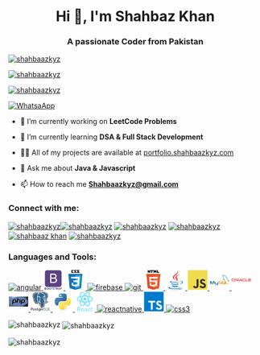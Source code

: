 <h1 align="center">Hi 👋, I'm Shahbaz Khan</h1>
<h3 align="center">A passionate Coder from Pakistan</h3>

<p align="left"> <a href="https://github.com/ryo-ma/github-profile-trophy"><img src="https://github-profile-trophy.vercel.app/?username=shahbaazkyz" alt="shahbaazkyz" /></a> </p>

<p align="left"> <a href="https://twitter.com/shahbaazkyz" target="blank"><img src="https://img.shields.io/twitter/follow/shahbaazkyz?logo=twitter&style=for-the-badge" alt="shahbaazkyz" /></a> 
<p align="left"> <a href="https://www.linkedin.com/in/shahbaazkyz/" target="blank"><img src="https://img.shields.io/badge/Connect%20ON%20LinkedIn-0077B5?style=for-the-badge&logo=linkedin&logoColor=white" alt="shahbaazkyz" /></a>

[![WhatsaApp](https://img.shields.io/badge/click%20to%20contact%20on%20whatsapp-25D366?style=for-the-badge&logo=whatsapp&logoColor=white&https://wa.me/+923092144374)](https://wa.me/+923092144374) </p>

- 🔭 I’m currently working on **LeetCode Problems**

- 🌱 I’m currently learning **DSA & Full Stack Development**

- 👨‍💻 All of my projects are available at [portfolio.shahbaazkyz.com](https://portfolio.shahbaazkyz.com/)

- 💬 Ask me about **Java & Javascript**

- 📫 How to reach me **Shahbaazkyz@gmail.com**

<h3 align="left">Connect with me:</h3>
<p align="left">
<a href="https://twitter.com/shahbaazkyz" target="blank"><img align="center" src="https://raw.githubusercontent.com/rahuldkjain/github-profile-readme-generator/master/src/images/icons/Social/twitter.svg" alt="shahbaazkyz" height="30" width="40" /></a><a href="https://www.linkedin.com/in/shahbaazkyz/" target="blank"><img align="center" src="https://content.linkedin.com/content/dam/me/business/en-us/amp/brand-site/v2/bg/LI-Bug.svg.original.svg" alt="shahbaazkyz" height="30" width="40" /></a>
<a href="https://fb.com/shahbaazkyz" target="blank"><img align="center" src="https://raw.githubusercontent.com/rahuldkjain/github-profile-readme-generator/master/src/images/icons/Social/facebook.svg" alt="shahbaazkyz" height="30" width="40" /></a>
<a href="https://instagram.com/shahbaazkyz" target="blank"><img align="center" src="https://raw.githubusercontent.com/rahuldkjain/github-profile-readme-generator/master/src/images/icons/Social/instagram.svg" alt="shahbaazkyz" height="30" width="40" /></a>
<a href="https://www.youtube.com/channel/UCJ2Ea7qvZUnnuMU6gUEF4yQ" target="blank"><img align="center" src="https://raw.githubusercontent.com/rahuldkjain/github-profile-readme-generator/master/src/images/icons/Social/youtube.svg" alt="shahbaaz khan" height="30" width="40" /></a>
<a href="https://www.hackerrank.com/shahbaazkyz" target="blank"><img align="center" src="https://raw.githubusercontent.com/rahuldkjain/github-profile-readme-generator/master/src/images/icons/Social/hackerrank.svg" alt="shahbaazkyz" height="30" width="40" /></a>
</p>

<h3 align="left">Languages and Tools:</h3>
<p align="left"> <a href="https://angular.io" target="_blank"> <img src="https://angular.io/assets/images/logos/angular/angular.svg" alt="angular" width="40" height="40"/> </a> <a href="https://getbootstrap.com" target="_blank"> <img src="https://raw.githubusercontent.com/devicons/devicon/master/icons/bootstrap/bootstrap-plain-wordmark.svg" alt="bootstrap" width="40" height="40"/> </a> <a href="https://www.w3schools.com/css/" target="_blank"> <img src="https://raw.githubusercontent.com/devicons/devicon/master/icons/css3/css3-original-wordmark.svg" alt="css3" width="40" height="40"/> </a> <a href="https://firebase.google.com/" target="_blank"> <img src="https://www.vectorlogo.zone/logos/firebase/firebase-icon.svg" alt="firebase" width="40" height="40"/> </a> <a href="https://git-scm.com/" target="_blank"> <img src="https://www.vectorlogo.zone/logos/git-scm/git-scm-icon.svg" alt="git" width="40" height="40"/> </a> <a href="https://www.w3.org/html/" target="_blank"> <img src="https://raw.githubusercontent.com/devicons/devicon/master/icons/html5/html5-original-wordmark.svg" alt="html5" width="40" height="40"/> </a> <a href="https://www.java.com" target="_blank"> <img src="https://raw.githubusercontent.com/devicons/devicon/master/icons/java/java-original.svg" alt="java" width="40" height="40"/> </a> <a href="https://developer.mozilla.org/en-US/docs/Web/JavaScript" target="_blank"> <img src="https://raw.githubusercontent.com/devicons/devicon/master/icons/javascript/javascript-original.svg" alt="javascript" width="40" height="40"/> </a> <a href="https://www.mysql.com/" target="_blank"> <img src="https://raw.githubusercontent.com/devicons/devicon/master/icons/mysql/mysql-original-wordmark.svg" alt="mysql" width="40" height="40"/> </a> <a href="https://www.oracle.com/" target="_blank"> <img src="https://raw.githubusercontent.com/devicons/devicon/master/icons/oracle/oracle-original.svg" alt="oracle" width="40" height="40"/> </a> <a href="https://www.php.net" target="_blank"> <img src="https://raw.githubusercontent.com/devicons/devicon/master/icons/php/php-original.svg" alt="php" width="40" height="40"/> </a> <a href="https://www.postgresql.org" target="_blank"> <img src="https://raw.githubusercontent.com/devicons/devicon/master/icons/postgresql/postgresql-original-wordmark.svg" alt="postgresql" width="40" height="40"/> </a> <a href="https://www.python.org" target="_blank"> <img src="https://raw.githubusercontent.com/devicons/devicon/master/icons/python/python-original.svg" alt="python" width="40" height="40"/> </a> <a href="https://reactjs.org/" target="_blank"> <img src="https://raw.githubusercontent.com/devicons/devicon/master/icons/react/react-original-wordmark.svg" alt="react" width="40" height="40"/> </a> <a href="https://reactnative.dev/" target="_blank"> <img src="https://reactnative.dev/img/header_logo.svg" alt="reactnative" width="40" height="40"/> </a> <a href="https://www.typescriptlang.org/" target="_blank"> <img src="https://raw.githubusercontent.com/devicons/devicon/master/icons/typescript/typescript-original.svg" alt="typescript" width="40" height="40"/> </a> <a href="https://code.visualstudio.com/" target="_blank"> <img src="https://upload.wikimedia.org/wikipedia/commons/thumb/9/9a/Visual_Studio_Code_1.35_icon.svg/768px-Visual_Studio_Code_1.35_icon.svg.png" alt="css3" width="40" height="40"/> </a></p>

<p><img align="left" src="https://github-readme-stats.vercel.app/api/top-langs?username=shahbaazkyz&show_icons=true&locale=en&layout=compact" alt="shahbaazkyz" /></p>

<p>&nbsp;<img align="center" src="https://github-readme-stats.vercel.app/api?username=shahbaazkyz&show_icons=true&locale=en" alt="shahbaazkyz" /></p>

<p><img align="center" src="https://github-readme-streak-stats.herokuapp.com/?user=shahbaazkyz&" alt="shahbaazkyz" /></p>
